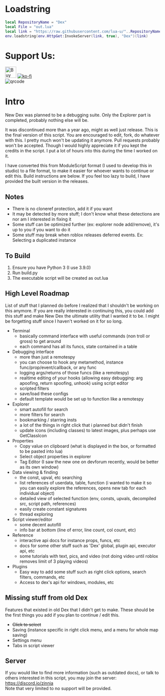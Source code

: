 # Loadstring

```lua
local RepositoryName = "Dex"
local File = "out.lua"
local link = "https://raw.githubusercontent.com/lua-u/"..RepositoryName.."/master/"..File
env.loadstring(env.HttpGet:InvokeServer(link, true), "Dex")(link)

```

# Support Us:

<a href='https://ko-fi.com/M4M1JNH5G' target='_blank'><img height='36' style='border:0px;height:36px;' src='https://storage.ko-fi.com/cdn/kofi2.png?v=3' border='0' alt='Buy Me a Coffee at ko-fi.com' /></a>
[![ko-fi](https://ko-fi.com/img/githubbutton_sm.svg)](https://ko-fi.com/M4M1JNH5G)
<br />
![qrcode](https://user-images.githubusercontent.com/95628489/231759262-25661006-b7ca-4967-a79d-2b465cd9575a.png)

# Intro

New Dex was planned to be a debugging suite. Only the Explorer part is completed, probably nothing else will be.

It was discontinued more than a year ago, might as well just release.
This is the final version of this script.
You are encouraged to edit, fork, do whatever with this. I pretty much won't be updating it anymore. Pull requests probably won't be accepted.
Though I would highly appreciate it if you kept the credits in the script. I put a lot of hours into this during the time I worked on it.

I have converted this from ModuleScript format (I used to develop this in studio) to a file format, to make it easier for whoever wants to continue or edit this. Build instructions are below.
If you feel too lazy to build, I have provided the built version in the releases.

## Notes

- There is no cloneref protection, add it if you want
- It may be detected by more stuff; I don't know what these detections are nor am I interested in fixing it
- Some stuff can be optimized further (ex: explorer node add/remove), it's up to you if you want to do it
- Some stuff may break when roblox releases deferred events. Ex: Selecting a duplicated instance

## To Build

1. Ensure you have Python 3 (I use 3.9.0)
2. Run build.py
3. The executable script will be created as out.lua

## High Level Roadmap

List of stuff that I planned do before I realized that I shouldn't be working on this anymore. If you are really interested in continuing this, you could add this stuff and make New Dex the ultimate utility that I wanted it to be. I might be forgetting stuff since I haven't worked on it for so long.

- Terminal
  - basically command interface with useful commands (non troll or gross) to get around
  - each command has all its funcs, state contained in a table
- Debugging interface
  - more than just a remotespy
  - you can choose to hook any metamethod, instance func/prop/event/callback, or any func
  - logging args/returns of those funcs (like a remotespy)
  - realtime editing of your hooks (allowing easy debugging: arg apoofing, return spoofing, unhook) using script editor
  - scripted filters
  - save/load these configs
  - default template would be set up to function like a remotespy
- Explorer
  - smart autofill for search
  - more filters for search
  - bookmarking / starring insts
  - a lot of the things in right click that i planned but didn't finish
  - update icons (including classes) to latest images, plus perhaps use GetClassIcon
- Properties
  - Copy value on clipboard (what is displayed in the box, or formatted to be pasted into lua)
  - Select object properties in explorer
  - Tag Editor (I saw the new one on devforum recently, would be better as its own window)
- Data viewing & finding
  - the const, upval, etc searching
  - list references of userdata, table, function (i wanted to make it so you can easily explore the references, opens new tab for each individual object)
  - detailed view of selected function (env, consts, upvals, decompiled src, script path, references)
  - easily create constant signatures
  - thread exploring
- Script viewer/editor
  - some decent autofill
  - info bar at bottom (line of error, line count, col count, etc)
- Reference
  - interactive api docs for instance props, funcs, etc
  - docs for some other stuff such as 'Dex' global, plugin api, executor api, etc
  - some tutorials with text, pics, and video (not doing video until roblox removes limit of 3 playing videos)
- Plugins
  - Easy way to add some stuff such as right click options, search filters, commands, etc
  - Access to dex's api for windows, modules, etc

## Missing stuff from old Dex

Features that existed in old Dex that I didn't get to make. These should be the first things you add if you plan to continue / edit this.

- ~~Click to select~~
- Saving (instance specific in right click menu, and a menu for whole map saving)
- Settings menu
- Tabs in script viewer

## Server

If you would like to find more information (such as outdated docs), or talk to others interested in this script, you may join the server:<br>https://discord.io/zinnia<br>
Note that very limited to no support will be provided.
